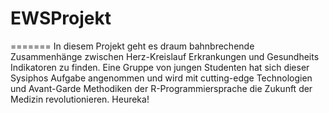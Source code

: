 # EWSProjekt


=======
In diesem Projekt geht es draum bahnbrechende Zusammenhänge zwischen Herz-Kreislauf Erkrankungen und Gesundheits Indikatoren zu finden. Eine Gruppe von jungen Studenten hat sich dieser Sysiphos Aufgabe angenommen und wird mit cutting-edge Technologien und Avant-Garde Methodiken der R-Programmiersprache die Zukunft der Medizin revolutionieren. 
Heureka! 

